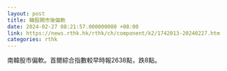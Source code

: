 ```yaml
---
layout: post
title: 韓股開市後偏軟
date: 2024-02-27 08:21:57.000000000 +08:00
link: https://news.rthk.hk/rthk/ch/component/k2/1742013-20240227.htm
categories: rthk
---
```


南韓股市偏軟。首爾綜合指數較早時報2638點，跌8點。
